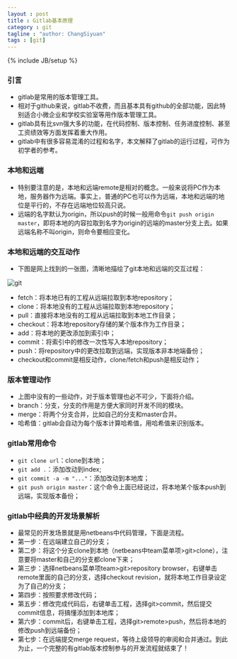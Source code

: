 ```yaml
---
layout : post
title : Gitlab基本原理
category : git
tagline : "author: ChangSiyuan"
tags : [git]
---
```

{% include JB/setup %}

### 引言
- gitlab是常用的版本管理工具。
- 相对于github来说，gitlab不收费，而且基本具有github的全部功能，因此特别适合小微企业和学校实验室等用作版本管理工具。
- gitlab具有比svn强大多的功能，在代码控制、版本控制、任务进度控制、甚至工资绩效等方面发挥着重大作用。
- gitlab中有很多容易混淆的过程和名字，本文解释了gitlab的运行过程，可作为初学者的参考。

### 本地和远端
- 特别要注意的是，本地和远端remote是相对的概念。一般来说将PC作为本地，服务器作为远端。事实上，普通的PC也可以作为远端，本地和远端的地位是平行的，不存在远端地位较高只说。
- 远端的名字默认为origin，所以push的时候一般用命令`git push origin master`，即将本地的内容拉取到名字为origin的远端的master分支上去。如果远端名称不叫origin，则命令要相应变化。

### 本地和远端的交互动作
- 下图是网上找到的一张图，清晰地描绘了git本地和远端的交互过程：

![git](https://raw.githubusercontent.com/changsiyuan/changsiyuan.github.io/master/_image/git.png)

- fetch：将本地已有的工程从远端拉取到本地repository；
- clone：将本地没有的工程从远端拉取到本地repository；
- pull：直接将本地没有的工程从远端拉取到本地工作目录；
- checkout：将本地repository存储的某个版本作为工作目录；
- add：将本地的更改添加到索引中；
- commit：将索引中的修改一次性写入本地repository；
- push：将repository中的更改拉取到远端，实现版本非本地端备份；
- checkout和commit是相反动作，clone/fetch和push是相反动作；

### 版本管理动作
- 上图中没有的一些动作，对于版本管理也必不可少，下面将介绍。
- branch：分支，分支的作用是方便大家同时开发不同的模块。
- merge：将两个分支合并，比如自己的分支和master合并。
- 哈希值：gitlab会自动为每个版本计算哈希值，用哈希值来识别版本。

### gitlab常用命令
- `git clone url`：clone到本地；
- `git add .`：添加改动到index;
- `git commit -a -m "..."`：添加改动到本地库；
- `git push origin master`：这个命令上面已经说过，将本地某个版本push到远端，实现版本备份；

### gitlab中经典的开发场景解析
- 最常见的开发场景就是用netbeans中代码管理，下面是流程。
- 第一步：在远端建立自己的分支；
- 第二步：将这个分支clone到本地（netbeans中team菜单项>git>clone），注意要将master和自己的分支都clone下来；
- 第三步：选择netbeans菜单项team>git>repository browser，右键单击remote里面的自己的分支，选择checkout revision，就将本地工作目录设定为了自己的分支；
- 第四步：按照要求修改代码；
- 第五步：修改完成代码后，右键单击工程，选择git>commit，然后提交commit信息，将搞懂添加到本地库；
- 第六步：commit后，右键单击工程，选择git>remote>push，然后将本地的修改push到远端备份；
- 第七步：在远端提交merge request，等待上级领导的审阅和合并通过。到此为止，一个完整的有gitlab版本控制参与的开发流程就结束了！


